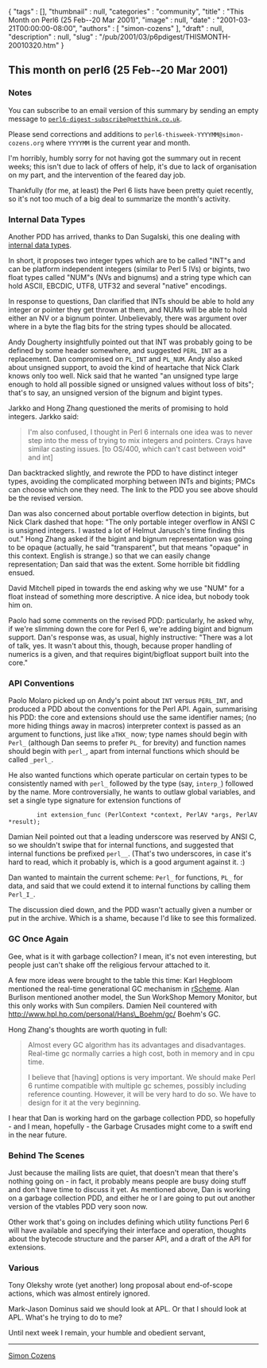 {
   "tags" : [],
   "thumbnail" : null,
   "categories" : "community",
   "title" : "This Month on Perl6 (25 Feb--20 Mar 2001)",
   "image" : null,
   "date" : "2001-03-21T00:00:00-08:00",
   "authors" : [
      "simon-cozens"
   ],
   "draft" : null,
   "description" : null,
   "slug" : "/pub/2001/03/p6pdigest/THISMONTH-20010320.htm"
}



This month on perl6 (25 Feb--20 Mar 2001)
-----------------------------------------

### <span id="Notes">Notes</span>

You can subscribe to an email version of this summary by sending an empty message to [`perl6-digest-subscribe@netthink.co.uk`](mailto:perl6-digest-subscribe@netthink.co.uk).

Please send corrections and additions to `perl6-thisweek-YYYYMM@simon-cozens.org` where `YYYYMM` is the current year and month.

I'm horribly, humbly sorry for not having got the summary out in recent weeks; this isn't due to lack of offers of help, it's due to lack of organisation on my part, and the intervention of the feared day job.

Thankfully (for me, at least) the Perl 6 lists have been pretty quiet recently, so it's not too much of a big deal to summarize the month's activity.

### <span id="Internal_Data_Types">Internal Data Types</span>

Another PDD has arrived, thanks to Dan Sugalski, this one dealing with [internal data types](http://archive.develooper.com/perl6-internals@perl.org/msg02640.html).

In short, it proposes two integer types which are to be called "INT"s and can be platform independent integers (similar to Perl 5 IVs) or bigints, two float types called "NUM"s (NVs and bignums) and a string type which can hold ASCII, EBCDIC, UTF8, UTF32 and several "native" encodings.

In response to questions, Dan clarified that INTs should be able to hold any integer or pointer they get thrown at them, and NUMs will be able to hold either an NV or a bignum pointer. Unbelievably, there was argument over where in a byte the flag bits for the string types should be allocated.

Andy Dougherty insightfully pointed out that INT was probably going to be defined by some header somewhere, and suggested `PERL_INT` as a replacement. Dan compromised on `PL_INT` and `PL_NUM`. Andy also asked about unsigned support, to avoid the kind of heartache that Nick Clark knows only too well. Nick said that he wanted "an unsigned type large enough to hold all possible signed or unsigned values without loss of bits"; that's to say, an unsigned version of the bignum and bigint types.

Jarkko and Hong Zhang questioned the merits of promising to hold integers. Jarkko said:

> I'm also confused, I thought in Perl 6 internals one idea was to never step into the mess of trying to mix integers and pointers. Crays have similar casting issues. \[to OS/400, which can't cast between void\* and int\]

Dan backtracked slightly, and rewrote the PDD to have distinct integer types, avoiding the complicated morphing between INTs and bigints; PMCs can choose which one they need. The link to the PDD you see above should be the revised version.

Dan was also concerned about portable overflow detection in bigints, but Nick Clark dashed that hope: "The only portable integer overflow in ANSI C is unsigned integers. I wasted a lot of Helmut Jarusch's time finding this out." Hong Zhang asked if the bigint and bignum representation was going to be opaque (actually, he said "transparent", but that means "opaque" in this context. English is strange.) so that we can easily change representation; Dan said that was the extent. Some horrible bit fiddling ensued.

David Mitchell piped in towards the end asking why we use "NUM" for a float instead of something more descriptive. A nice idea, but nobody took him on.

Paolo had some comments on the revised PDD: particularly, he asked why, if we're slimming down the core for Perl 6, we're adding bigint and bignum support. Dan's response was, as usual, highly instructive: "There was a lot of talk, yes. It wasn't about this, though, because proper handling of numerics is a given, and that requires bigint/bigfloat support built into the core."

### <span id="API_Conventions">API Conventions</span>

Paolo Molaro picked up on Andy's point about `INT` versus `PERL_INT`, and produced a PDD about the conventions for the Perl API. Again, summarising his PDD: the core and extensions should use the same identifier names; (no more hiding things away in macros) interpreter context is passed as an argument to functions, just like `aTHX_` now; type names should begin with `Perl_` (although Dan seems to prefer `PL_` for brevity) and function names should begin with `perl_`, apart from internal functions which should be called `_perl_`.

He also wanted functions which operate particular on certain types to be consistently named with `perl_` followed by the type (say, `interp_`) followed by the name. More controversially, he wants to outlaw global variables, and set a single type signature for extension functions of

            int extension_func (PerlContext *context, PerlAV *args, PerlAV *result);

Damian Neil pointed out that a leading underscore was reserved by ANSI C, so we shouldn't swipe that for internal functions, and suggested that internal functions be prefixed `perl__`. (That's two underscores, in case it's hard to read, which it probably is, which is a good argument against it. :)

Dan wanted to maintain the current scheme: `Perl_` for functions, `PL_` for data, and said that we could extend it to internal functions by calling them `Perl_I_`.

The discussion died down, and the PDD wasn't actually given a number or put in the archive. Which is a shame, because I'd like to see this formalized.

### <span id="GC_Once_Again">GC Once Again</span>

Gee, what is it with garbage collection? I mean, it's not even interesting, but people just can't shake off the religious fervour attached to it.

A few more ideas were brought to the table this time: Karl Hegbloom mentioned the real-time generational GC mechanism in [rScheme](http://web.archive.org/web/20160310184142/http://www.rscheme.org/). Alan Burlison mentioned another model, the Sun WorkShop Memory Monitor, but this only works with Sun compilers. Damien Neil countered with http://www.hpl.hp.com/personal/Hans\_Boehm/gc/ Boehm's GC.

Hong Zhang's thoughts are worth quoting in full:

> Almost every GC algorithm has its advantages and disadvantages. Real-time gc normally carries a high cost, both in memory and in cpu time.
>
> I believe that \[having\] options is very important. We should make Perl 6 runtime compatible with multiple gc schemes, possibly including reference counting. However, it will be very hard to do so. We have to design for it at the very beginning.

I hear that Dan is working hard on the garbage collection PDD, so hopefully - and I mean, hopefully - the Garbage Crusades might come to a swift end in the near future.

### <span id="Behind_The_Scenes">Behind The Scenes</span>

Just because the mailing lists are quiet, that doesn't mean that there's nothing going on - in fact, it probably means people are busy doing stuff and don't have time to discuss it yet. As mentioned above, Dan is working on a garbage collection PDD, and either he or I are going to put out another version of the vtables PDD very soon now.

Other work that's going on includes defining which utility functions Perl 6 will have available and specifying their interface and operation, thoughts about the bytecode structure and the parser API, and a draft of the API for extensions.

### <span id="Various">Various</span>

Tony Olekshy wrote (yet another) long proposal about end-of-scope actions, which was almost entirely ignored.

Mark-Jason Dominus said we should look at APL. Or that I should look at APL. What's he trying to do to me?

Until next week I remain, your humble and obedient servant,

------------------------------------------------------------------------

[Simon Cozens](mailto:simon@brecon.co.uk)
